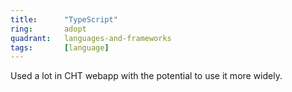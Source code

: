 ```yaml
---
title:      "TypeScript"
ring:       adopt
quadrant:   languages-and-frameworks
tags:       [language]
---
```


Used a lot in CHT webapp with the potential to use it more widely.